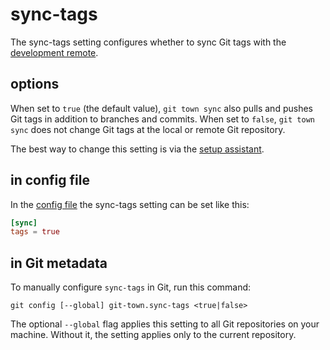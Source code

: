 # sync-tags

The sync-tags setting configures whether to sync Git tags with the
[development remote](dev-remote.md).

## options

When set to `true` (the default value), `git town sync` also pulls and pushes
Git tags in addition to branches and commits. When set to `false`,
`git town sync` does not change Git tags at the local or remote Git repository.

The best way to change this setting is via the
[setup assistant](../configuration.md).

## in config file

In the [config file](../configuration-file.md) the sync-tags setting can be set
like this:

```toml
[sync]
tags = true
```

## in Git metadata

To manually configure `sync-tags` in Git, run this command:

```
git config [--global] git-town.sync-tags <true|false>
```

The optional `--global` flag applies this setting to all Git repositories on
your machine. Without it, the setting applies only to the current repository.

